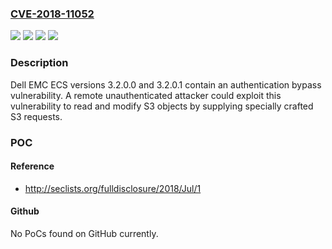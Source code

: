 ### [CVE-2018-11052](https://cve.mitre.org/cgi-bin/cvename.cgi?name=CVE-2018-11052)
![](https://img.shields.io/static/v1?label=Product&message=ECS&color=blue)
![](https://img.shields.io/static/v1?label=Version&message=3.2.0.0%20&color=brightgreen)
![](https://img.shields.io/static/v1?label=Version&message=3.2.0.1%20&color=brightgreen)
![](https://img.shields.io/static/v1?label=Vulnerability&message=Authentication%20Bypass%20Vulnerability&color=brightgreen)

### Description

Dell EMC ECS versions 3.2.0.0 and 3.2.0.1 contain an authentication bypass vulnerability. A remote unauthenticated attacker could exploit this vulnerability to read and modify S3 objects by supplying specially crafted S3 requests.

### POC

#### Reference
- http://seclists.org/fulldisclosure/2018/Jul/1

#### Github
No PoCs found on GitHub currently.

